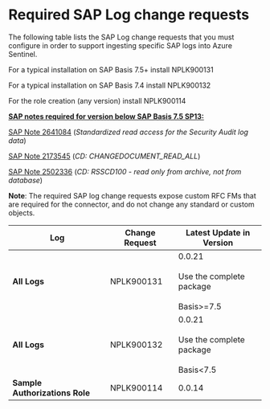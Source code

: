 # Required SAP Log change requests

The following table lists the SAP Log change requests that you must configure in order to support ingesting specific SAP logs into Azure Sentinel.
   
   For a typical installation on SAP Basis 7.5+  install NPLK900131
   
   For a typical installation on SAP Basis 7.4  install NPLK900132
   
   For the  role creation (any version) install NPLK900114

<u><b>SAP notes required for version below SAP Basis 7.5 SP13:</u></b>

[SAP Note 2641084](https://launchpad.support.sap.com/#/notes/2641084) (*Standardized read access for the Security Audit log data*)

[SAP Note 2173545](https://launchpad.support.sap.com/#/notes/2173545) (*CD: CHANGEDOCUMENT_READ_ALL*)

[SAP Note 2502336](https://launchpad.support.sap.com/#/notes/2502336) (*CD: RSSCD100 - read only from archive, not from database*)

**Note**: The required SAP log change requests expose custom RFC FMs that are required for the connector, and do not change any standard or custom objects.


| Log | Change Request | Latest Update in Version  | 
| --- | -------------- | -------------------------- |
| **All Logs** | NPLK900131 | 0.0.21 <br> <br>Use the complete package<br> <br>Basis>=7.5 |
| **All Logs** | NPLK900132 | 0.0.21 <br> <br>Use the complete package<br> <br>Basis<7.5 |
| **Sample Authorizations Role** | NPLK900114 | 0.0.14 | 

